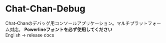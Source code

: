 # Chat-Chan-Debug
Chat-Chanのデバッグ用コンソールアプリケーション。マルチプラットフォーム対応。
**Powerlineフォントを必ず使用してください**  
English -> release docs
